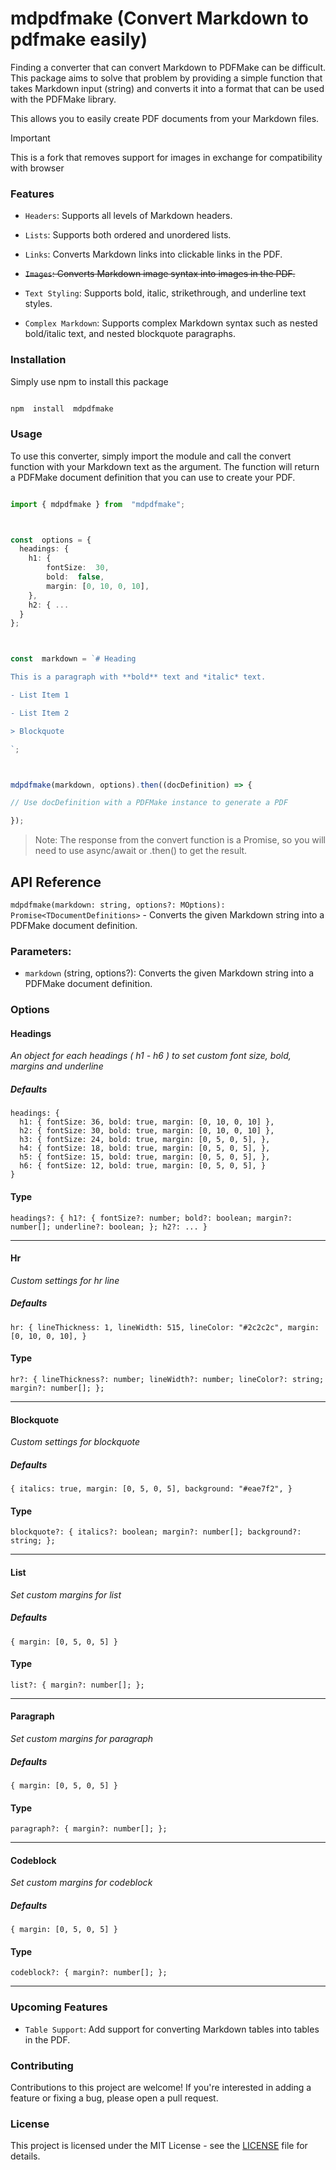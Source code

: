 # mdpdfmake (Convert Markdown to pdfmake easily)

Finding a converter that can convert Markdown to PDFMake can be difficult. This package aims to solve that problem by providing a simple function that takes Markdown input (string) and converts it into a format that can be used with the PDFMake library.

This allows you to easily create PDF documents from your Markdown files.

> [!IMPORTANT]
> This is a fork that removes support for images in exchange for compatibility with browser

### Features

- `Headers`: Supports all levels of Markdown headers.

- `Lists`: Supports both ordered and unordered lists.

- `Links`: Converts Markdown links into clickable links in the PDF.

- ~~`Images`: Converts Markdown image syntax into images in the PDF.~~

- `Text Styling`: Supports bold, italic, strikethrough, and underline text styles.

- `Complex Markdown`: Supports complex Markdown syntax such as nested bold/italic text, and nested blockquote paragraphs.

### Installation

Simply use npm to install this package

```bash

npm  install  mdpdfmake

```

### Usage

To use this converter, simply import the module and call the convert function with your Markdown text as the argument. The function will return a PDFMake document definition that you can use to create your PDF.

```ts

import { mdpdfmake } from  "mdpdfmake";



const  options = {
  headings: {
	h1: {
		fontSize:  30,
		bold:  false,
		margin: [0, 10, 0, 10],
	},
	h2: { ...
  }
};



const  markdown = `# Heading

This is a paragraph with **bold** text and *italic* text.

- List Item 1

- List Item 2

> Blockquote

`;



mdpdfmake(markdown, options).then((docDefinition) => {

// Use docDefinition with a PDFMake instance to generate a PDF

});

```

> Note: The response from the convert function is a Promise, so you will need to use async/await or .then() to get the result.

## API Reference

`mdpdfmake(markdown: string, options?: MOptions): Promise<TDocumentDefinitions>` - Converts the given Markdown string into a PDFMake document definition.

### Parameters:

- `markdown` (string, options?): Converts the given Markdown string into a PDFMake document definition.

### Options

#### Headings
*An object for each headings ( h1 - h6 ) to set custom font size, bold, margins and underline*
##### Defaults 	
    headings: {
	  h1: { fontSize: 36, bold: true, margin: [0, 10, 0, 10] },
	  h2: { fontSize: 30, bold: true, margin: [0, 10, 0, 10] },
	  h3: { fontSize: 24, bold: true, margin: [0, 5, 0, 5], },
	  h4: { fontSize: 18, bold: true, margin: [0, 5, 0, 5], },
	  h5: { fontSize: 15, bold: true, margin: [0, 5, 0, 5], },
	  h6: { fontSize: 12, bold: true, margin: [0, 5, 0, 5], }
	}
#### Type

    headings?: { h1?: { fontSize?: number; bold?: boolean; margin?: number[]; underline?: boolean; }; h2?: ... }
___
#### Hr
*Custom settings for hr line*
##### Defaults 	
    hr: { lineThickness: 1, lineWidth: 515, lineColor: "#2c2c2c", margin: [0, 10, 0, 10], }
   #### Type
    hr?: { lineThickness?: number; lineWidth?: number; lineColor?: string; margin?: number[]; };

___
#### Blockquote
*Custom settings for blockquote*
##### Defaults 	
    { italics: true, margin: [0, 5, 0, 5], background: "#eae7f2", } 
#### Type

    blockquote?: { italics?: boolean; margin?: number[]; background?: string; };

   ___
#### List
*Set custom margins for list*
##### Defaults 	
    { margin: [0, 5, 0, 5] } 
#### Type

    list?: { margin?: number[]; };
___
#### Paragraph
*Set custom margins for paragraph*
##### Defaults 	
    { margin: [0, 5, 0, 5] } 
#### Type
    paragraph?: { margin?: number[]; };
  ___
  
  #### Codeblock
*Set custom margins for codeblock*
##### Defaults 	
    { margin: [0, 5, 0, 5] } 
#### Type
    codeblock?: { margin?: number[]; };
  ___
   

### Upcoming Features

- `Table Support`: Add support for converting Markdown tables into tables in the PDF.

### Contributing

Contributions to this project are welcome! If you're interested in adding a feature or fixing a bug, please open a pull request.

### License

This project is licensed under the MIT License - see the [LICENSE](LICENSE.md) file for details.
